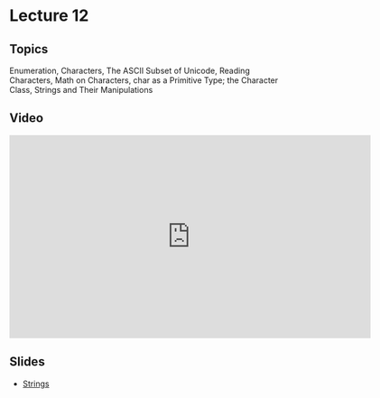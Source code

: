 # Lecture 12

## Topics

Enumeration, Characters, The ASCII Subset of Unicode, Reading Characters, Math on Characters, char as a Primitive Type; the Character Class, Strings and Their Manipulations

## Video

<iframe width="640" height="360" src="http://www.youtube.com/embed/GIP9MPFJmhI?feature=player_detailpage" frameborder="0" allowfullscreen></iframe>

## Slides

* [Strings](12-strings.pdf)
